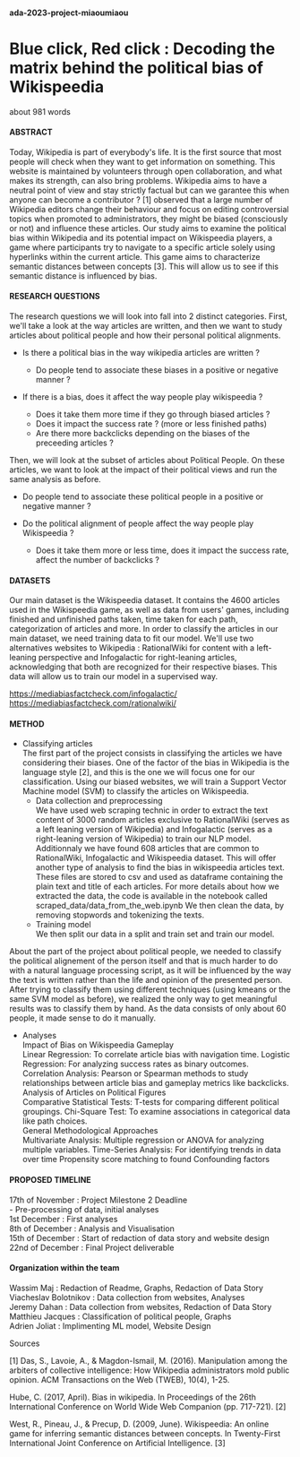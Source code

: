 ﻿#### ada-2023-project-miaoumiaou

# Blue click, Red click : Decoding the matrix behind the political bias of Wikispeedia

about 981 words

#### ABSTRACT 
 
Today, Wikipedia is part of everybody's life. It is the first source that most people will check when they want to get information on something. This website is maintained by volunteers through open collaboration, and what makes its strength, can also bring problems. Wikipedia aims to have a neutral point of view and stay strictly factual but can we garantee this when anyone can become a contributor ? [1] observed that a large number of Wikipedia editors change their behaviour and focus on editing controversial topics when promoted to administrators, they might be biased (consciously or not) and influence these articles. 
Our study aims to examine the political bias within Wikipedia and its potential impact on Wikispeedia players, a game where participants try to navigate to a specific article solely using hyperlinks within the current article. This game  aims to characterize semantic distances between concepts [3]. This will allow us to see if this semantic distance is influenced by bias.




#### RESEARCH QUESTIONS 
The research questions we will look into fall into 2 distinct categories. First, we'll take a look at the way articles are written, and then we want to study articles about political people and how their personal political alignments. 

- Is there a political bias in the way wikipedia articles are written ?
    - Do people tend to associate these biases in a positive or negative manner ?

- If there is a bias, does it affect the way people play wikispeedia ?  
    - Does it take them more time if they go through biased articles ?
    - Does it impact the success rate ? (more or less finished paths)
    - Are there more backclicks depending on the biases of the preceeding articles ?
    

Then, we will look at the subset of articles about Political People. On these articles, we want to look at the impact of their political views and run the same analysis as before.

- Do people tend to associate these political people in a positive or negative manner ?

- Do the political alignment of people affect the way people play Wikispeedia ?
    - Does it take them more or less time, does it impact the success rate, affect the number of backclicks ?
    




#### DATASETS
Our main dataset is the Wikispeedia dataset. It contains the 4600 articles used in the Wikispeedia game, as well as data from users' games, including finished and unfinished paths taken, time taken for each path, categorization of articles and more.
In order to classify the articles in our main dataset, we need training data to fit our model. 
We'll use two alternatives websites to Wikipedia : RationalWiki for content with a left-leaning perspective and Infogalactic for right-leaning articles, acknowledging that both are recognized for their respective biases. This data will allow us to train our model in a supervised way.


https://mediabiasfactcheck.com/infogalactic/
https://mediabiasfactcheck.com/rationalwiki/



#### METHOD
- Classifying articles <br>
The first part of the project consists in classifying the articles we have considering their biases. One of the factor of the bias in Wikipedia is the language style [2], and this is the one we will focus one for our classification. Using our biased websites, we will train a Support Vector Machine model (SVM) to classify the articles on Wikispeedia.
    - Data collection and preprocessing <br>
We have used web scraping technic in order to extract the text content of 3000 random articles exclusive to RationalWiki (serves as a left leaning version of Wikipedia) and Infogalactic (serves as a right-leaning version of Wikipedia) to train our NLP model. 
Additionnaly we have found 608 articles that are common to RationalWiki, Infogalactic and Wikispeedia dataset. This will offer another type of analysis to find the bias in wikispeedia articles text. These files are stored to csv and used as dataframe containing the plain text and title of each articles. 
For more details about how we extracted the data, the code is available in the notebook called scraped_data/data_from_the_web.ipynb
We then clean the data, by removing stopwords and tokenizing the texts. 
    - Training model <br>
We then split our data in a split and train set and train our model. 




About the part of the project about political people, we needed to classify the political alignement of the person itself and that is much harder to do with a natural language processing script, as it will be influenced by the way the text is written rather than the life and opinion of the presented person. After trying to classify them using different techniques (using kmeans or the same SVM model as before), we realized the only way to get meaningful results was to classify them by hand. As the data consists of only about 60 people, it made sense to do it manually. 


-  Analyses <br>
Impact of Bias on Wikispeedia Gameplay <br>
Linear Regression: To correlate article bias with navigation time.
Logistic Regression: For analyzing success rates as binary outcomes.
Correlation Analysis: Pearson or Spearman methods to study relationships between article bias and gameplay metrics like backclicks. <br>
Analysis of Articles on Political Figures <br>
Comparative Statistical Tests: T-tests for comparing different political groupings.
Chi-Square Test: To examine associations in categorical data like path choices. <br>
General Methodological Approaches <br>
Multivariate Analysis: Multiple regression or ANOVA for analyzing multiple variables.
Time-Series Analysis: For identifying trends in data over time
Propensity score matching to found Confounding factors
 


#### PROPOSED TIMELINE


17th of November : Project Milestone 2 Deadline <br>
    - Pre-processing of data, initial analyses <br>
1st December : First analyses <br>
8th of December : Analysis and Visualisation <br>
15th of December : Start of redaction of data story and website design <br>
22nd of December : Final Project deliverable  <br>


#### Organization within the team 

Wassim Maj : Redaction of Readme, Graphs, Redaction of Data Story<br>
Viacheslav Bolotnikov : Data collection from websites, Analyses<br>
Jeremy Dahan : Data collection from websites, Redaction of Data Story<br>
Matthieu Jacques : Classification of political people, Graphs<br>
Adrien Joliat : Implimenting ML model, Website Design<br>



Sources 

[1] Das, S., Lavoie, A., & Magdon-Ismail, M. (2016). Manipulation among the arbiters of collective intelligence: How Wikipedia administrators mold public opinion. ACM Transactions on the Web (TWEB), 10(4), 1-25.


Hube, C. (2017, April). Bias in wikipedia. In Proceedings of the 26th International Conference on World Wide Web Companion (pp. 717-721).
[2]

West, R., Pineau, J., & Precup, D. (2009, June). Wikispeedia: An online game for inferring semantic distances between concepts. In Twenty-First International Joint Conference on Artificial Intelligence.
[3]
